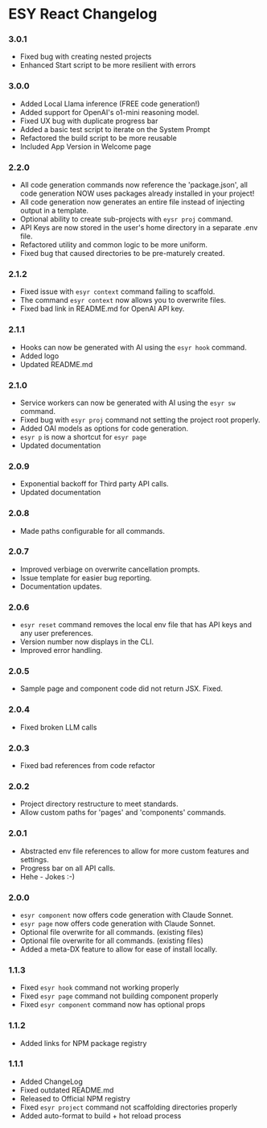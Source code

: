 # ESY React Changelog

### 3.0.1
- Fixed bug with creating nested projects
- Enhanced Start script to be more resilient with errors

### 3.0.0
- Added Local Llama inference (FREE code generation!)
- Added support for OpenAI's o1-mini reasoning model.
- Fixed UX bug with duplicate progress bar
- Added a basic test script to iterate on the System Prompt
- Refactored the build script to be more reusable
- Included App Version in Welcome page

### 2.2.0
- All code generation commands now reference the 'package.json', all code generation NOW uses packages already installed in your project!
- All code generation now generates an entire file instead of injecting output in a template.
- Optional ability to create sub-projects with `eysr proj` command.
- API Keys are now stored in the user's home directory in a separate .env file.
- Refactored utility and common logic to be more uniform.
- Fixed bug that caused directories to be pre-maturely created.

### 2.1.2
- Fixed issue with `esyr context` command failing to scaffold.
- The command `esyr context` now allows you to overwrite files.
- Fixed bad link in README.md for OpenAI API key.

### 2.1.1
- Hooks can now be generated with AI using the `esyr hook` command.
- Added logo
- Updated README.md

### 2.1.0
- Service workers can now be generated with AI using the `esyr sw` command.
- Fixed bug with `esyr proj` command not setting the project root properly.
- Added OAI models as options for code generation.
- `esyr p` is now a shortcut for `esyr page`
- Updated documentation

### 2.0.9
- Exponential backoff for Third party API calls.
- Updated documentation

### 2.0.8
- Made paths configurable for all commands.

### 2.0.7
- Improved verbiage on overwrite cancellation prompts.
- Issue template for easier bug reporting.
- Documentation updates.

### 2.0.6
- `esyr reset` command removes the local env file that has API keys and any user preferences.
- Version number now displays in the CLI.
- Improved error handling.

### 2.0.5
- Sample page and component code did not return JSX. Fixed.

### 2.0.4
- Fixed broken LLM calls

### 2.0.3
- Fixed bad references from code refactor

### 2.0.2
- Project directory restructure to meet standards.
- Allow custom paths for 'pages' and 'components' commands.


### 2.0.1
- Abstracted env file references to allow for more custom features and settings.
- Progress bar on all API calls.
- Hehe - Jokes :-)


### 2.0.0
- `esyr component` now offers code generation with Claude Sonnet.
- `esyr page` now offers code generation with Claude Sonnet.
- Optional file overwrite for all commands. (existing files)
- Optional file overwrite for all commands. (existing files)
- Added a meta-DX feature to allow for ease of install locally.


### 1.1.3
- Fixed `esyr hook` command not working properly
- Fixed `esyr page` command not building component properly
- Fixed `esyr component` command now has optional props


### 1.1.2
- Added links for NPM package registry


### 1.1.1
- Added ChangeLog
- Fixed outdated README.md
- Released to Official NPM registry
- Fixed `esyr project` command not scaffolding directories properly
- Added auto-format to build + hot reload process